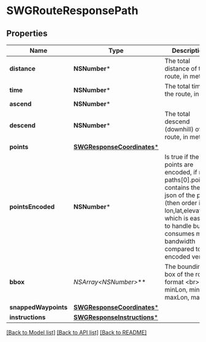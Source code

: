 # SWGRouteResponsePath

## Properties
Name | Type | Description | Notes
------------ | ------------- | ------------- | -------------
**distance** | **NSNumber*** | The total distance of the route, in meter | [optional] 
**time** | **NSNumber*** | The total time of the route, in ms | [optional] 
**ascend** | **NSNumber*** |  | [optional] 
**descend** | **NSNumber*** | The total descend (downhill) of the route, in meter | [optional] 
**points** | [**SWGResponseCoordinates***](SWGResponseCoordinates.md) |  | [optional] 
**pointsEncoded** | **NSNumber*** | Is true if the points are encoded, if not paths[0].points contains the geo json of the path (then order is lon,lat,elevation), which is easier to handle but consumes more bandwidth compared to encoded version | [optional] 
**bbox** | **NSArray&lt;NSNumber*&gt;*** | The bounding box of the route, format &lt;br&gt; minLon, minLat, maxLon, maxLat | [optional] 
**snappedWaypoints** | [**SWGResponseCoordinates***](SWGResponseCoordinates.md) |  | [optional] 
**instructions** | [**SWGResponseInstructions***](SWGResponseInstructions.md) |  | [optional] 

[[Back to Model list]](../README.md#documentation-for-models) [[Back to API list]](../README.md#documentation-for-api-endpoints) [[Back to README]](../README.md)


